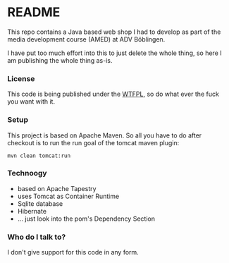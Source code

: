 # README #

This repo contains a Java based web shop I had to develop as part of the media development course (AMED) at ADV Böblingen.

I have put too much effort into this to just delete the whole thing, so here I am publishing the whole thing as-is.

### License ###
This code is being published under the [WTFPL](http://www.wtfpl.net), so do what ever the fuck you want with it.
 
### Setup ###
This project is based on Apache Maven. So all you have to do after checkout is to run the run goal of the tomcat maven plugin:

`mvn clean tomcat:run`

### Technoogy ###

* based on Apache Tapestry
* uses Tomcat as Container Runtime
* Sqlite database
* Hibernate
* … just look into the pom's Dependency Section

### Who do I talk to? ###
I don't give support for this code in any form.